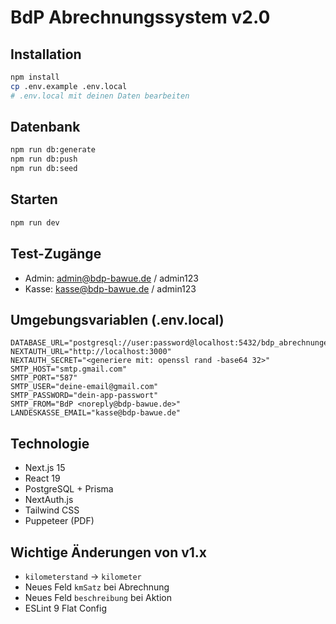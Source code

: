# BdP Abrechnungssystem v2.0

## Installation

```bash
npm install
cp .env.example .env.local
# .env.local mit deinen Daten bearbeiten
```

## Datenbank

```bash
npm run db:generate
npm run db:push
npm run db:seed
```

## Starten

```bash
npm run dev
```

## Test-Zugänge

- Admin: admin@bdp-bawue.de / admin123
- Kasse: kasse@bdp-bawue.de / admin123

## Umgebungsvariablen (.env.local)

```env
DATABASE_URL="postgresql://user:password@localhost:5432/bdp_abrechnungen"
NEXTAUTH_URL="http://localhost:3000"
NEXTAUTH_SECRET="<generiere mit: openssl rand -base64 32>"
SMTP_HOST="smtp.gmail.com"
SMTP_PORT="587"
SMTP_USER="deine-email@gmail.com"
SMTP_PASSWORD="dein-app-passwort"
SMTP_FROM="BdP <noreply@bdp-bawue.de>"
LANDESKASSE_EMAIL="kasse@bdp-bawue.de"
```

## Technologie

- Next.js 15
- React 19
- PostgreSQL + Prisma
- NextAuth.js
- Tailwind CSS
- Puppeteer (PDF)

## Wichtige Änderungen von v1.x

- `kilometerstand` → `kilometer`
- Neues Feld `kmSatz` bei Abrechnung
- Neues Feld `beschreibung` bei Aktion
- ESLint 9 Flat Config
